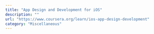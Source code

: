 ```yaml
---
title: "App Design and Development for iOS"
description: ""
url: "https://www.coursera.org/learn/ios-app-design-development"
category: "Miscellaneous"
---
```

